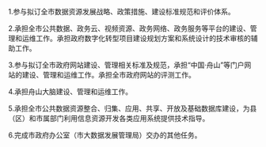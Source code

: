 1.参与拟订全市数据资源发展战略、政策措施、建设标准规范和评价体系。

2.承担全市公共数据、政务云、视频资源、政务网络、政务服务等平台的建设、管理和运维工作。承担政府数字化转型项目建设规划方案和系统设计的技术审核的辅助工作。

3.参与拟订全市政府网站建设、管理相关标准及规范，承担“中国·舟山”等门户网站的建设、管理和运维工作。承担全市政府网站的评测工作。

4.承担舟山大脑建设、管理和运维工作。

5.承担全市公共数据资源整合、归集、应用、共享、开放及基础数据库建设，为县（区）和市属部门利用信息资源开发各类应用系统提供技术指导。

6.完成市政府办公室（市大数据发展管理局）交办的其他任务。